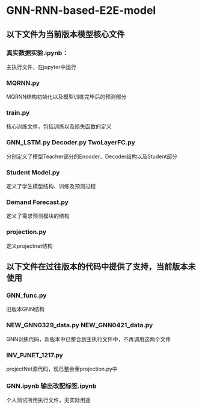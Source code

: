 # GNN-RNN-based-E2E-model
## 以下文件为当前版本模型核心文件
### 真实数据实验.ipynb：
主执行文件，在jupyter中运行
### MQRNN.py
MQRNN结构初始化以及模型训练完毕后的预测部分
### train.py
核心训练文件，包括训练以及损失函数的定义
### GNN_LSTM.py Decoder.py TwoLayerFC.py
分别定义了模型Teacher部分的Encoder、Decoder结构以及Student部分
### Student Model.py
定义了学生模型结构、训练及预测过程
### Demand Forecast.py
定义了需求预测模块的结构
### projection.py
定义projectnet结构

## 以下文件在过往版本的代码中提供了支持，当前版本未使用
### GNN_func.py 
旧版本GNN结构
### NEW_GNN0329_data.py NEW_GNN0421_data.py
GNN训练代码，新版本中已整合到主执行文件中，不再调用这两个文件
### INV_PJNET_1217.py
projectNet源代码，现已整合至projection.py中
### GNN.ipynb 输出改配标签.ipynb
个人测试所用执行文件，无实际用途

